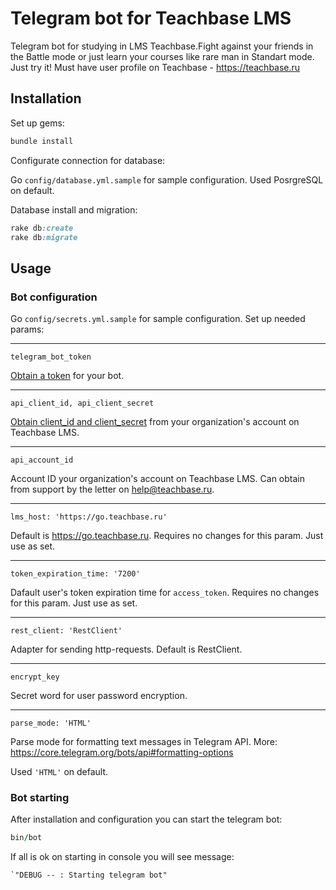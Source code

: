 
# Telegram bot for Teachbase LMS

Telegram bot for studying in LMS Teachbase.Fight against your friends in the Battle mode or just learn your courses like rare man in Standart mode. Just try it! Must have user profile on Teachbase - https://teachbase.ru


## Installation

Set up gems:
```ruby
bundle install
```

Configurate connection for database:

Go `config/database.yml.sample` for sample configuration. Used PosrgreSQL on default.

Database install and migration:

```ruby
rake db:create
rake db:migrate
```

## Usage

### Bot configuration

Go `config/secrets.yml.sample` for sample configuration. Set up needed params:

---------------------

`telegram_bot_token`

[Obtain a token](https://core.telegram.org/bots#6-botfather) for your bot.

---------------------

`api_client_id, api_client_secret`

[Obtain client_id and client_secret](https://help.teachbase.ru/hc/ru/articles/360009569014#h_6144c047-c233-488c-9f0a-dcb7126e1513) from your organization's account on Teachbase LMS.

---------------------

`api_account_id`

Account ID your organization's account on Teachbase LMS. Can obtain from support by the letter on help@teachbase.ru.

---------------------

`lms_host: 'https://go.teachbase.ru'`

Default is https://go.teachbase.ru. Requires no changes for this param. Just use as set.

---------------------

`token_expiration_time: '7200'`

Dafault user's token expiration time for `access_token`. Requires no changes for this param. Just use as set.

---------------------

`rest_client: 'RestClient'`

Adapter for sending http-requests. Default is RestClient.

---------------------

`encrypt_key`

Secret word for user password encryption.

---------------------

`parse_mode: 'HTML'`

Parse mode for formatting text messages in Telegram API. More: https://core.telegram.org/bots/api#formatting-options

Used `'HTML'` on default.

### Bot starting

After installation and configuration you can start the telegram bot:

```ruby
bin/bot
```

If all is ok on starting in console you will see message:

```bush
`"DEBUG -- : Starting telegram bot"
```
